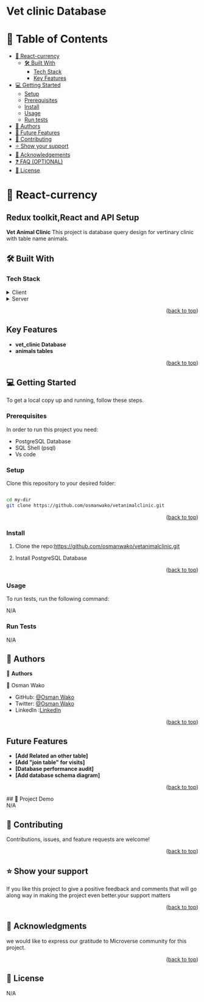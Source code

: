 # Vet clinic Database

# 📗 Table of Contents

- [📖 React-currency](#about-project)
  - [🛠 Built With](#built-with)
    - [Tech Stack](#tech-stack)
    - [Key Features](#key-features)
- [💻 Getting Started](#getting-started)
  - [Setup](#setup)
  - [Prerequisites](#prerequisites)
  - [Install](#install)
  - [Usage](#usage)
  - [Run tests](#run-tests)
- [👥 Authors](#authors)
- [🔭 Future Features](#future-features)
- [🤝 Contributing](#contributing)
- [⭐️ Show your support](#support)
- [🙏 Acknowledgements](#acknowledgements)
- [❓ FAQ (OPTIONAL)](#faq)
- [📝 License](#license)

# 📖 React-currency <a name="react-currency"></a>

## Redux toolkit,React and API Setup

**Vet Animal Clinic** This project is database query design for vertinary clinic with table name animals.

## 🛠 Built With <a name="built-with"></a>

### Tech Stack <a name="tech-stack"></a>

<details>
  <summary>Client</summary>
  
</details>

<details>
  <summary>Server</summary>
<ul>
    <li>PostgreSQL</li>
  </ul>
</details>

<p align="right">(<a href="#readme-top">back to top</a>)</p>

## Key Features

- **vet_clinic Database**
- **animals tables**

<p align="right">(<a href="#readme-top">back to top</a>)</p>

## 💻 Getting Started <a name="getting-started"></a>

To get a local copy up and running, follow these steps.

### Prerequisites

In order to run this project you need:

<ul>
  <li>PostgreSQL Database</li>
  <li>SQL Shell (psql)</li>
  <li>Vs code</li>
</ul>

### Setup

Clone this repository to your desired folder:

```sh

cd my-dir
git clone https://github.com/osmanwako/vetanimalclinic.git

```

<p align="right">(<a href="#readme-top">back to top</a>)</p>

### Install

1. Clone the repo:https://github.com/osmanwako/vetanimalclinic.git

2. Install PostgreSQL Database

<p align="right">(<a href="#readme-top">back to top</a>)</p>

### Usage

To run tests, run the following command:

N/A

### Run Tests

N/A

## 👥 Authors <a name="authors"></a>

👤 **Authors**

👤 Osman Wako

- GitHub: [@Osman Wako](https://github.com/osmanwako)
- Twitter: [@Osman Wako](https://twitter.com/osmanwakow)
- LinkedIn :[LinkedIn](https://www.linkedin.com/in/osmanwako/)

<p align="right">(<a href="#readme-top">back to top</a>)</p>

## Future Features

- **[Add Related an other table]**
- **[Add "join table" for visits]**
- **[Database performance audit]**
- **[Add database schema diagram]**

<p align="right">(<a href="#readme-top">back to top</a>)</p>
## 🚀 Project Demo <br>
N/A

## 🤝 Contributing <a name="contributing"></a>

Contributions, issues, and feature requests are welcome!

<p align="right">(<a href="#readme-top">back to top</a>)</p>

## ⭐️ Show your support <a name="support"></a>

If you like this project to give a positive feedback and comments that will go along way in making the project even better.your support matters

<p align="right">(<a href="#readme-top">back to top</a>)</p>

## 🙏 Acknowledgments <a name="acknowledgements"></a>

we would like to express our gratitude to Microverse community for this project.

<p align="right">(<a href="#readme-top">back to top</a>)</p>

## 📝 License <a name="license"></a>

N/A
